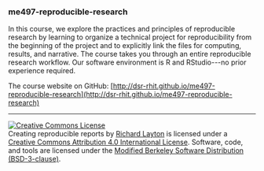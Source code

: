 ### me497-reproducible-research

In this course, we explore the practices and principles of reproducible research by learning to organize a technical project for reproducibility from the beginning of the project and to explicitly link the files for computing, results, and narrative. The course takes you through an entire reproducible research workflow. Our software environment is R and RStudio---no prior experience required.

The course website on GitHub: [http://dsr-rhit.github.io/me497-reproducible-research](http://dsr-rhit.github.io/me497-reproducible-research)








--- 
<a rel="license" href="http://creativecommons.org/licenses/by/4.0/"><img alt="Creative Commons License" style="border-width:0" src="https://i.creativecommons.org/l/by/4.0/88x31.png" /></a><br /> Creating reproducible reports by <a href="https://github.com/graphdr">Richard Layton</a> is licensed under a  <a rel="license" href="http://creativecommons.org/licenses/by/4.0/"> Creative Commons Attribution 4.0 International License</a>. Software, code, and tools are licensed under the <a rel="license"  href="https://github.com/DSR-RHIT/creating-reproducible-reports/blob/gh-pages/License.md">Modified Berkeley Software Distribution (BSD-3-clause)</a>.

